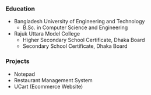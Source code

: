 

### Education
- Bangladesh University of Engineering and Technology
  - B.Sc. in Computer Science and Engineering
- Rajuk Uttara Model College
  - Higher Secondary School Certificate, Dhaka Board
  - Secondary School Certificate, Dhaka Board

### Projects
- Notepad
- Restaurant Management System
- UCart (Ecommerce Website)

